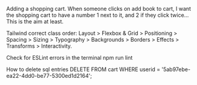 <!-- TO DO -->
Adding a shopping cart. When someone clicks on add book to cart, I want the shopping cart to have a number 1 next to it, and 2 if they click twice... This is the aim at least.

Tailwind correct class order:
Layout > Flexbox & Grid > Positioning > Spacing > Sizing > Typography > Backgrounds > Borders > Effects > Transforms > Interactivity.

Check for ESLint errors in the terminal
npm run lint

How to delete sql entries
DELETE FROM cart WHERE userid = '5ab97ebe-ea22-4dd0-be77-5300ed1d2164';